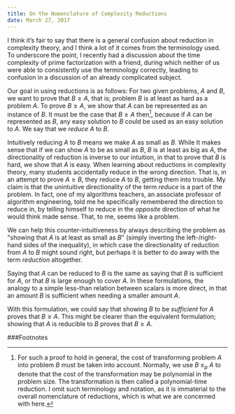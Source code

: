 ```yaml
---
title: On the Nomenclature of Complexity Reductions
date: March 27, 2017
---
```


I think it’s fair to say that there is a general confusion about reduction in
complexity theory, and I think a lot of it comes from the terminology used. To
underscore the point, I recently had a discussion about the time complexity of
prime factorization with a friend, during which neither of us were able to
consistently use the terminology correctly, leading to confusion in a discussion
of an already complicated subject.

Our goal in using reductions is as follows: For two given problems, $A$ and $B$, we
want to prove that $B \ge A$, that is; problem $B$ is at least as hard as a problem
$A$. To prove $B \ge A$, we show that $A$ can be represented as an instance of $B$. It
must be the case that $B \ge A$ then[^1], because if $A$ can be represented as $B$, any
easy solution to $B$ could be used as an easy solution to $A$. We say that we
_reduce_ $A$ to $B$.

Intuitively reducing $A$ to $B$ means we make $A$ as small as $B$. While It makes sense
that if we can show $A$ to be as small as $B$, $B$ is at least as big as $A$, the
directionality of reduction is inverse to our intuition, in that to prove that
$B$ is hard, we show that $A$ is easy. When learning about reductions in complexity
theory, many students accidentally reduce in the wrong direction. That is, in
an attempt to prove $A \ge B$, they reduce $A$ to $B$, getting them into trouble. My
claim is that the unintuitive directionality of the term _reduce_ is a part of
the problem. In fact, one of my algorithms teachers, an associate professor of
algorithm engineering, told me he specifically remembered the direction to
reduce in, by telling himself to reduce in the _opposite_ direction of what he
would think made sense. That, to me, seems like a problem.

We can help this counter-intuitiveness by always describing the problem as
"showing that $A$ is at least as small as $B$" (simply inverting the
left-/right-hand sides of the inequality), in which case the directionality of
reduction from $A$ to $B$ might sound right, but perhaps it is better to do away
with the term _reduction_ altogether.

Saying that $A$ can be reduced to $B$ is the same as saying that $B$ is sufficient
for $A$, or that $B$ is large enough to cover $A$. In these formulations, the analogy
to a simple less-than relation between scalars is more direct, in that an
amount $B$ is sufficient when needing a smaller amount $A$.

With this formulation, we could say that showing $B$ to be _sufficient_ for $A$
proves that $B \ge A$. This might be clearer than the equivalent formulation;
showing that $A$ is reducible to $B$ proves that $B \ge A$.

###Footnotes
[^1]: For such a proof to hold in general, the cost of transforming problem $A$ into
problem $B$ must be taken into account. Normally, we use $B \ \ge_p \ A$ to
denote that the cost of the transformation may be polynomial in the problem
size. The transformation is then called a polynomial-time reduction. I omit
such terminology and notation, as it is immaterial to the overall nomenclature of
reductions, which is what we are concerned with here.
